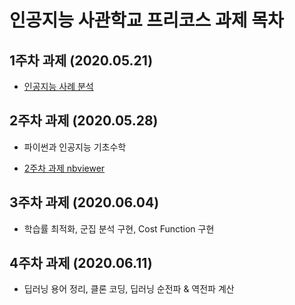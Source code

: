 # 인공지능 사관학교 프리코스 과제 목차

## 1주차 과제 (2020.05.21)

* [인공지능 사례 분석](https://github.com/jaeyoung-b/Gwangju-AI/blob/master/week1.ipynb)  

## 2주차 과제 (2020.05.28)

* 파이썬과 인공지능 기초수학  

* [2주차 과제 nbviewer](https://nbviewer.jupyter.org/github/jaeyoung-b/Gwangju-AI/blob/master/2%E1%84%8C%E1%85%AE%E1%84%8E%E1%85%A1%E1%84%80%E1%85%AA%E1%84%8C%E1%85%A6.ipynb)

## 3주차 과제 (2020.06.04)

* 학습률 최적화, 군집 분석 구현, Cost Function 구현

## 4주차 과제 (2020.06.11)

* 딥러닝 용어 정리, 클론 코딩, 딥러닝 순전파 & 역전파 계산

